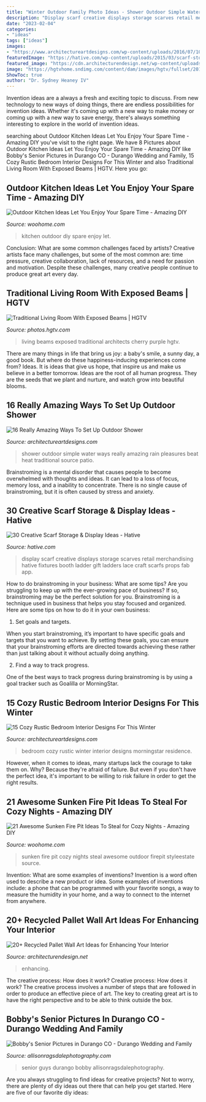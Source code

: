 ```yaml
---
title: "Winter Outdoor Family Photo Ideas - Shower Outdoor Simple Water Ways Really Amazing Rain Pleasures Beat Heat Traditional Source Patio"
description: "Display scarf creative displays storage scarves retail merchandising hative fixtures booth ladder gift ladders lace craft scarfs props fab app"
date: "2023-02-04"
categories:
- "ideas"
tags: ["ideas"]
images:
- "https://www.architectureartdesigns.com/wp-content/uploads/2016/07/10-41.jpg"
featuredImage: "https://hative.com/wp-content/uploads/2015/03/scarf-storage-ideas/18-creative-scarf-storage-and-display-ideas.jpg"
featured_image: "https://cdn.architecturendesign.net/wp-content/uploads/2015/06/AD-Pallet-Wall-Art-20.jpg"
image: "https://hgtvhome.sndimg.com/content/dam/images/hgtv/fullset/2019/6/27/0/DOTY2019_Purple-Cherry-Architects_Easton_5.jpg.rend.hgtvcom.966.1352.suffix/1561665913624.jpeg"
ShowToc: true
author: "Dr. Sydney Heaney IV"
---
```



Invention ideas are a always a fresh and exciting topic to discuss. From new technology to new ways of doing things, there are endless possibilities for invention ideas. Whether it's coming up with a new way to make money or coming up with a new way to save energy, there's always something interesting to explore in the world of invention ideas.

	

		
searching about Outdoor Kitchen Ideas Let You Enjoy Your Spare Time - Amazing DIY you've visit to the right page. We have 8 Pictures about Outdoor Kitchen Ideas Let You Enjoy Your Spare Time - Amazing DIY like Bobby&#039;s Senior Pictures in Durango CO - Durango Wedding and Family, 15 Cozy Rustic Bedroom Interior Designs For This Winter and also Traditional Living Room With Exposed Beams | HGTV. Here you go:
		
    
## Outdoor Kitchen Ideas Let You Enjoy Your Spare Time - Amazing DIY

<img loading=lazy src="http://www.woohome.com/wp-content/uploads/2014/02/outdoor-kitchen-4.jpg" onerror="this.onerror=null;this.src='https://tse2.mm.bing.net/th?id=OIP.jcxSXCNgDdbCiHqAuxVTmAHaKe&amp;pid=15.1';" alt="Outdoor Kitchen Ideas Let You Enjoy Your Spare Time - Amazing DIY">

_Source: woohome.com_

>kitchen outdoor diy spare enjoy let. 

	

Conclusion: What are some common challenges faced by artists?
Creative artists face many challenges, but some of the most common are: time pressure, creative collaboration, lack of resources, and a need for passion and motivation. Despite these challenges, many creative people continue to produce great art every day.

    
## Traditional Living Room With Exposed Beams | HGTV

<img loading=lazy src="https://hgtvhome.sndimg.com/content/dam/images/hgtv/fullset/2019/6/27/0/DOTY2019_Purple-Cherry-Architects_Easton_5.jpg.rend.hgtvcom.966.1352.suffix/1561665913624.jpeg" onerror="this.onerror=null;this.src='https://tse4.mm.bing.net/th?id=OIP.wYrx3-3XRpfBR9JL1T49fQHaKX&amp;pid=15.1';" alt="Traditional Living Room With Exposed Beams | HGTV">

_Source: photos.hgtv.com_

>living beams exposed traditional architects cherry purple hgtv. 

	

There are many things in life that bring us joy: a baby's smile, a sunny day, a good book. But where do these happiness-inducing experiences come from? Ideas. It is ideas that give us hope, that inspire us and make us believe in a better tomorrow. Ideas are the root of all human progress. They are the seeds that we plant and nurture, and watch grow into beautiful blooms.

    
## 16 Really Amazing Ways To Set Up Outdoor Shower

<img loading=lazy src="https://www.architectureartdesigns.com/wp-content/uploads/2016/07/10-41.jpg" onerror="this.onerror=null;this.src='https://tse1.mm.bing.net/th?id=OIP.mjK1Fr-r5iyUoAMYtXTuCgHaLI&amp;pid=15.1';" alt="16 Really Amazing Ways To Set Up Outdoor Shower">

_Source: architectureartdesigns.com_

>shower outdoor simple water ways really amazing rain pleasures beat heat traditional source patio. 

	

Brainstroming is a mental disorder that causes people to become overwhelmed with thoughts and ideas. It can lead to a loss of focus, memory loss, and a inability to concentrate. There is no single cause of brainstroming, but it is often caused by stress and anxiety.

    
## 30 Creative Scarf Storage &amp; Display Ideas - Hative

<img loading=lazy src="https://hative.com/wp-content/uploads/2015/03/scarf-storage-ideas/18-creative-scarf-storage-and-display-ideas.jpg" onerror="this.onerror=null;this.src='https://tse3.mm.bing.net/th?id=OIP.c5J0HupbKDhjwNlEKR3-MwHaMY&amp;pid=15.1';" alt="30 Creative Scarf Storage &amp; Display Ideas - Hative">

_Source: hative.com_

>display scarf creative displays storage scarves retail merchandising hative fixtures booth ladder gift ladders lace craft scarfs props fab app. 

	

How to do brainstroming in your business: What are some tips?
Are you struggling to keep up with the ever-growing pace of business? If so, brainstroming may be the perfect solution for you. Brainstroming is a technique used in business that helps you stay focused and organized. Here are some tips on how to do it in your own business: 
1. Set goals and targets.

When you start brainstroming, it’s important to have specific goals and targets that you want to achieve. By setting these goals, you can ensure that your brainstroming efforts are directed towards achieving these rather than just talking about it without actually doing anything. 

2. Find a way to track progress.

One of the best ways to track progress during brainstroming is by using a goal tracker such as Goalilla or MorningStar.

    
## 15 Cozy Rustic Bedroom Interior Designs For This Winter

<img loading=lazy src="https://www.architectureartdesigns.com/wp-content/uploads/2014/10/15-Cozy-Rustic-Bedroom-Interior-Designs-For-This-Winter-4-630x945.jpg" onerror="this.onerror=null;this.src='https://tse2.mm.bing.net/th?id=OIP.QyRAtQ_ySxSy117pO1VxhgHaLH&amp;pid=15.1';" alt="15 Cozy Rustic Bedroom Interior Designs For This Winter">

_Source: architectureartdesigns.com_

>bedroom cozy rustic winter interior designs morningstar residence. 

	

However, when it comes to ideas, many startups lack the courage to take them on. Why? Because they're afraid of failure. But even if you don't have the perfect idea, it's important to be willing to risk failure in order to get the right results.

    
## 21 Awesome Sunken Fire Pit Ideas To Steal For Cozy Nights - Amazing DIY

<img loading=lazy src="http://www.woohome.com/wp-content/uploads/2017/09/sunken-firepit-for-cozy-nights-7.jpg" onerror="this.onerror=null;this.src='https://tse3.mm.bing.net/th?id=OIP.ABRIuNq92EtkkGhfLnp0wwHaK8&amp;pid=15.1';" alt="21 Awesome Sunken Fire Pit Ideas To Steal for Cozy Nights - Amazing DIY">

_Source: woohome.com_

>sunken fire pit cozy nights steal awesome outdoor firepit styleestate source. 

	

Invention: What are some examples of inventions?
Invention is a word often used to describe a new product or idea. Some examples of inventions include: a phone that can be programmed with your favorite songs, a way to measure the humidity in your home, and a way to connect to the internet from anywhere.

    
## 20+ Recycled Pallet Wall Art Ideas For Enhancing Your Interior

<img loading=lazy src="https://cdn.architecturendesign.net/wp-content/uploads/2015/06/AD-Pallet-Wall-Art-20.jpg" onerror="this.onerror=null;this.src='https://tse1.mm.bing.net/th?id=OIP.qmvGSoMFNI_DEIH-u0OUHQHaJ4&amp;pid=15.1';" alt="20+ Recycled Pallet Wall Art Ideas for Enhancing Your Interior">

_Source: architecturendesign.net_

>enhancing. 

	

The creative process: How does it work?
Creative process: How does it work?
The creative process involves a number of steps that are followed in order to produce an effective piece of art. The key to creating great art is to have the right perspective and to be able to think outside the box.

    
## Bobby&#039;s Senior Pictures In Durango CO - Durango Wedding And Family

<img loading=lazy src="https://allisonragsdalephotography.com/wp-content/uploads/2013/11/allisonragsdalephotography-8635.jpg" onerror="this.onerror=null;this.src='https://tse3.mm.bing.net/th?id=OIP.drfe3TmMdbgQNVTxWYe_agHaLI&amp;pid=15.1';" alt="Bobby&#039;s Senior Pictures in Durango CO - Durango Wedding and Family">

_Source: allisonragsdalephotography.com_

>senior guys durango bobby allisonragsdalephotography. 

	

Are you always struggling to find ideas for creative projects? Not to worry, there are plenty of diy ideas out there that can help you get started. Here are five of our favorite diy ideas: 

